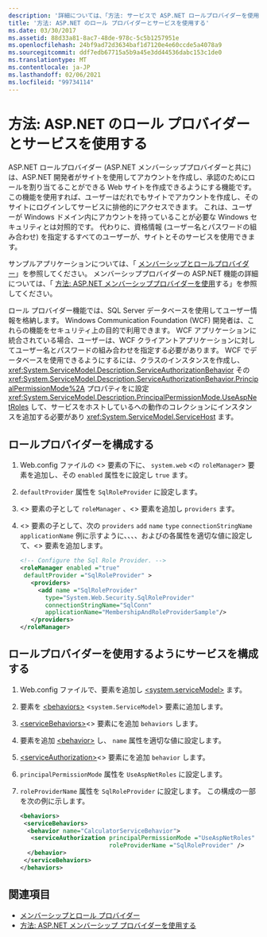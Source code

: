 ```yaml
---
description: '詳細については、「方法: サービスで ASP.NET ロールプロバイダーを使用する」を参照してください。'
title: '方法: ASP.NET のロール プロバイダーとサービスを使用する'
ms.date: 03/30/2017
ms.assetid: 88d33a81-8ac7-48de-978c-5c5b1257951e
ms.openlocfilehash: 24bf9ad72d3634baf1d7120e4e60ccde5a4078a9
ms.sourcegitcommit: ddf7edb67715a5b9a45e3dd44536dabc153c1de0
ms.translationtype: MT
ms.contentlocale: ja-JP
ms.lasthandoff: 02/06/2021
ms.locfileid: "99734114"
---
```

# <a name="how-to-use-the-aspnet-role-provider-with-a-service"></a>方法: ASP.NET のロール プロバイダーとサービスを使用する

ASP.NET ロールプロバイダー (ASP.NET メンバーシッププロバイダーと共に) は、ASP.NET 開発者がサイトを使用してアカウントを作成し、承認のためにロールを割り当てることができる Web サイトを作成できるようにする機能です。 この機能を使用すれば、ユーザーはだれでもサイトでアカウントを作成し、そのサイトにログインしてサービスに排他的にアクセスできます。 これは、ユーザーが Windows ドメイン内にアカウントを持っていることが必要な Windows セキュリティとは対照的です。 代わりに、資格情報 (ユーザー名とパスワードの組み合わせ) を指定するすべてのユーザーが、サイトとそのサービスを使用できます。  
  
サンプルアプリケーションについては、「 [メンバーシップとロールプロバイダー](../samples/membership-and-role-provider.md)」を参照してください。 メンバーシッププロバイダーの ASP.NET 機能の詳細については、「 [方法: ASP.NET メンバーシッププロバイダーを使用](how-to-use-the-aspnet-membership-provider.md)する」を参照してください。  
  
ロール プロバイダー機能では、SQL Server データベースを使用してユーザー情報を格納します。 Windows Communication Foundation (WCF) 開発者は、これらの機能をセキュリティ上の目的で利用できます。 WCF アプリケーションに統合されている場合、ユーザーは、WCF クライアントアプリケーションに対してユーザー名とパスワードの組み合わせを指定する必要があります。 WCF でデータベースを使用できるようにするには、クラスのインスタンスを作成し、 <xref:System.ServiceModel.Description.ServiceAuthorizationBehavior> その <xref:System.ServiceModel.Description.ServiceAuthorizationBehavior.PrincipalPermissionMode%2A> プロパティをに設定 <xref:System.ServiceModel.Description.PrincipalPermissionMode.UseAspNetRoles> して、サービスをホストしているへの動作のコレクションにインスタンスを追加する必要があり <xref:System.ServiceModel.ServiceHost> ます。  
  
## <a name="configure-the-role-provider"></a>ロールプロバイダーを構成する  
  
1. Web.config ファイルの <> 要素の下に、 `system.web` <の `roleManager`> 要素を追加し、その `enabled` 属性をに設定し `true` ます。  
  
2. `defaultProvider` 属性を `SqlRoleProvider` に設定します。  
  
3. <> 要素の子として `roleManager` 、<> 要素を追加し `providers` ます。  
  
4. <> 要素の子として、次の `providers` `add` `name` `type` `connectionStringName` `applicationName` 例に示すように、、、、およびの各属性を適切な値に設定して、<> 要素を追加します。  
  
    ```xml  
    <!-- Configure the Sql Role Provider. -->  
    <roleManager enabled ="true"
     defaultProvider ="SqlRoleProvider" >  
       <providers>  
         <add name ="SqlRoleProvider"
           type="System.Web.Security.SqlRoleProvider"
           connectionStringName="SqlConn"
           applicationName="MembershipAndRoleProviderSample"/>  
       </providers>  
    </roleManager>  
    ```  
  
## <a name="configure-the-service-to-use-the-role-provider"></a>ロールプロバイダーを使用するようにサービスを構成する  
  
1. Web.config ファイルで、要素を追加し [\<system.serviceModel>](../../configure-apps/file-schema/wcf/system-servicemodel.md) ます。  
  
2. 要素を [\<behaviors>](../../configure-apps/file-schema/wcf/behaviors.md) <`system.ServiceModel`> 要素に追加します。  
  
3. [\<serviceBehaviors>](../../configure-apps/file-schema/wcf/servicebehaviors.md)<> 要素にを追加 `behaviors` します。  
  
4. 要素を追加 [\<behavior>](../../configure-apps/file-schema/wcf/behavior-of-endpointbehaviors.md) し、 `name` 属性を適切な値に設定します。  
  
5. [\<serviceAuthorization>](../../configure-apps/file-schema/wcf/serviceauthorization-element.md)<> 要素にを追加 `behavior` します。  
  
6. `principalPermissionMode` 属性を `UseAspNetRoles` に設定します。  
  
7. `roleProviderName` 属性を `SqlRoleProvider` に設定します。 この構成の一部を次の例に示します。  
  
    ```xml  
    <behaviors>  
     <serviceBehaviors>  
      <behavior name="CalculatorServiceBehavior">  
       <serviceAuthorization principalPermissionMode ="UseAspNetRoles"  
                             roleProviderName ="SqlRoleProvider" />  
      </behavior>  
     </serviceBehaviors>  
    </behaviors>  
    ```  
  
## <a name="see-also"></a>関連項目

- [メンバーシップとロール プロバイダー](../samples/membership-and-role-provider.md)
- [方法: ASP.NET メンバーシップ プロバイダーを使用する](how-to-use-the-aspnet-membership-provider.md)

